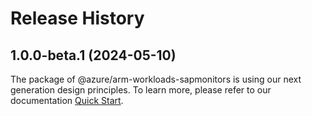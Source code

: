# Release History
    
## 1.0.0-beta.1 (2024-05-10)

The package of @azure/arm-workloads-sapmonitors is using our next generation design principles. To learn more, please refer to our documentation [Quick Start](https://aka.ms/azsdk/js/mgmt/quickstart).
